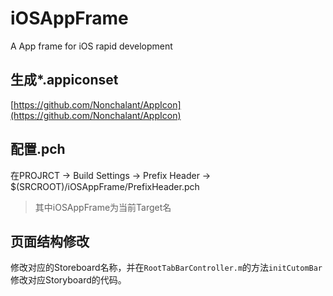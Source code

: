# iOSAppFrame
A App frame for iOS rapid development


## 生成*.appiconset

[https://github.com/Nonchalant/AppIcon](https://github.com/Nonchalant/AppIcon)

## 配置.pch
	
在PROJRCT -> Build Settings -> Prefix Header -> $(SRCROOT)/iOSAppFrame/PrefixHeader.pch

> 其中iOSAppFrame为当前Target名

## 页面结构修改

修改对应的Storeboard名称，并在`RootTabBarController.m`的方法`initCutomBar`修改对应Storyboard的代码。
